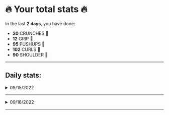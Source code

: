 # 🔥 Your total stats 🔥
In the last **2 days**, you have done:

- **20** CRUNCHES 💪
- **12** GRIP 💪
- **95** PUSHUPS 💪
- **102** CURLS 💪
- **90** SHOULDER 💪

---
## Daily stats:

<details>
<summary>09/15/2022</summary>

- **GRIP:** 12
- **PUSHUPS:** 60
- **CURLS:** 72
- **SHOULDER:** 60
</details>

---


<details>
<summary>09/16/2022</summary>

- **CRUNCHES:** 20
- **GRIP:** 0
- **PUSHUPS:** 35
- **CURLS:** 30
- **SHOULDER:** 30
</details>

---


